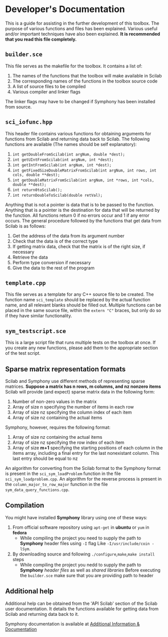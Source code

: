 # Developer's Documentation

This is a guide for assisting in the further development of this toolbox.
The purpose of various functions and files has been explained.
Various useful and/or important techniques have also been explained.
**It is recommended that you read this file completely.**

## `builder.sce`

This file serves as the makefile for the toolbox. It contains a list of:

1. The names of the functions that the toolbox will make available in Scilab
2. The corresponding names of the functions in the toolbox source code
3. A list of source files to be compiled
4. Various compiler and linker flags

The linker flags may have to be changed if Symphony has been installed from source.

## `sci_iofunc.hpp`

This header file contains various functions for obtaining arguments for functions from Scilab and returning data back to Scilab.
The following functions are available (The names should be self explanatory):

1. `int getDoubleFromScilab(int argNum, double *dest);`
2. `int getUIntFromScilab(int argNum, int *dest);`
3. `int getIntFromScilab(int argNum, int *dest);`
4. `int getFixedSizeDoubleMatrixFromScilab(int argNum, int rows, int cols, double **dest);`
5. `int getDoubleMatrixFromScilab(int argNum, int *rows, int *cols, double **dest);`
6. `int return0toScilab();`
7. `int returnDoubleToScilab(double retVal);`

Anything that is not a pointer is data that is to be passed to the function.
Anything that is a pointer is the destination for data that will be returned by the function.
All functions return 0 if no errors occur and 1 if any error occurs.
The general procedure followed by the functions that get data from Scilab is as follows:

1. Get the address of the data from its argument number
2. Check that the data is of the correct type
3. If getting matrix data, check that the matrix is of the right size, if necessary
4. Retrieve the data
5. Perform type conversion if necessary
6. Give the data to the rest of the program

## `template.cpp`

This file serves as a template for any C++ source file to be created.
The function name `sci_template` should be replaced by the actual function name, and all relevant blanks should be filled out.
Multiple functions can be placed in the same source file, within the `extern "C"` braces, but only do so if they have similar functionality.

## `sym_testscript.sce`

This is a large script file that runs multiple tests on the toolbox at once. If you create any new functions, please add them to the appropriate section of the test script.

## Sparse matrix representation formats

Scilab and Symphony use different methods of representing sparse matrices.
**Suppose a matrix has n rows, m columns, and nz nonzero items**
Scilab will provide (and expect) sparse matrix data in the following form:

1. Number of non-zero values in the matrix
2. Array of size n specifying the number of items in each row
3. Array of size nz specifying the column index of each item
4. Array of size nz containing the actual items

Symphony, however, requires the following format:

1. Array of size nz containing the actual items
2. Array of size nz specifying the row index of each item
3. Array of size **m+1** specifying the starting positions of each column in the items array, including a final entry for the last nonexistant column. This last entry should be equal to nz

An algorithm for converting from the Scilab format to the Symphony format is present in the `sci_sym_loadProblem` function in the file `sci_sym_loadproblem.cpp`. An algorithm for the reverse process is present in the `column_major_to_row_major` function in the file `sym_data_query_functions.cpp`.

## Compilation

You might have installed **Symphony** library using one of these ways:

1. From official software repository using `apt-get` in **ubuntu** or `yum` in **fedora**
	* While compiling the project you need to supply the path to **Symphony** header files using `-I` flag
	  Like `-I/usr/include/coin -lSym`.
2. By downloading source and following `./configure`,`make`,`make install` steps
	* While compiling the project you nedd to supply the path to **Symphony** *header files* as well as *shared libraries* 
Before executing the `builder.sce` make sure that you are providing path to header

## Additional help

Additional help can be obtained from the 'API Scilab' section of the Scilab user documentation. It details the functions available for getting data from Scilab and returning data back to it.

Symphony documentation is available at [Additional Information & Documentation ](https://projects.coin-or.org/SYMPHONY/#DocumentationandAdditionalInformation)
